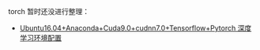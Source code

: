 




torch 暂时还没进行整理：

- [Ubuntu16.04+Anaconda+Cuda9.0+cudnn7.0+Tensorflow+Pytorch 深度学习环境配置](https://blog.csdn.net/yangtf07/article/details/79794330)
